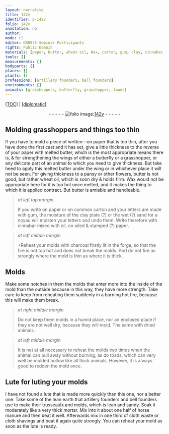 ```yaml
---
layout: narrative
title: 142v
identifier: p-142v
folio: 142v
annotation: no
author:
mode: tl
editor: GR8975 Seminar Participants
rights: Public Domain
materials: [paper, butter, wheat oil, Wax, carton, gum, clay, cinnabar, oil, charcoal, Lute, luting, earth, mortar, horse manure, cloth waste, cloth shavings, lute]
tools: []
measurements: []
bodyparts: []
places: []
plants: []
professions: [artillery founders, bell founders]
environments: []
animals: [grasshoppers, butterfly, grasshopper, toads]
---
```


<p><a href="{{ site.baseurl }}/translation/">[TOC]</a> | <a href="{{ site.baseurl }}/_texts/p-142v_tc.md/">[diplomatic]</a></p><div class="folio" align="center">- - - - - <a href="http://gallica.bnf.fr/ark:/12148/btv1b10500001g/f290.image" target="_blank"><img src="https://cu-mkp.github.io/2017-workshop-edition/assets/photo-icon.png" alt="folio image: " style="display:inline-block; margin-bottom:-3px;"/>142v</a> - - - - - </div>  
  

## Molding <span class="al">grasshoppers</span> and things too thin

 
If you have to mold a piece of written—on <span class="m">paper</span> that is too thin, after you have done the first cast and it has set, give a little thickness to the reverse of your <span class="m">paper</span> with melted <span class="m">butter</span>, which is the most appropriate means there is, & for strengthening the wings of either a <span class="al">butterfly</span> or a <span class="al">grasshopper</span>, or any delicate part of an animal to which you need to give thickness. But take heed to apply this melted <span class="m">butter</span> under the wing or in whichever place it will not be seen. For giving thickness to a pansy or other flowers, <span class="m">butter</span> is not good, but rather <span class="m">wheat oil</span>, which is soon dry & holds firm. <span class="m">Wax</span> would not be appropriate here for it is too hot once melted, and it makes the thing to which it is applied contract. But <span class="m">butter</span> is amiable and handleable.
 
> *at left top margin*
> 
> 
> If you write on <span class="m">paper</span> or on common <span class="m">carton</span> and your letters are made with <span class="m">gum</span>, the moisture of the <span class="m">clay</span> plate (?) or the wet (?) sand for a noyau will moisten your letters <span class="sup">and</span> undo them. Write therefore with <span class="m">cinnabar</span> mixed with <span class="m">oil</span>, on oiled & stamped (?) <span class="m">paper</span>.
 
> *at left middle margin*
> 
> 
> \+Reheat your molds with <span class="m">charcoal</span> firstly lit in the forge, so that the fire is not too hot and does not break the molds. And do not fire as strongly where the mold is thin as where it is thick.
 
 
  

## Molds

 
Make some notches in them <span class="sup">the molds</span> that enter more into the inside of the mold than the outside because in this way, they have more strength. Take care to keep from reheating them suddenly in a burning hot fire, because this will make them break.
 
> *at right middle margin*
> 
> 
> Do not keep them <span class="sup">molds</span> in a humid place, nor an enclosed place if they are not well dry, because they will mold. The same with dried animals.
 
> *at left middle margin*
> 
> 
> It is not at all necessary to reheat the molds two times when the animal can pull away without burning, as do <span class="al">toads</span>, which can very well be molded hollow like all thick animals. However, it is always good to redden the mold once.
 
 
  

## <span class="m">Lute</span> for <span class="m">luting</span> your molds

 
I have not found a <span class="sup">lute</span> that is made more quickly than this one, nor a better one. Take some of the lean <span class="m">earth</span> that <span class="pro">artillery founders</span> and <span class="pro">bell founders</span> use to make their trusseaulx and molds, which is lean and sandy. Soak it moderately like a very thick <span class="m">mortar</span>. Mix into it about one half of <span class="m">horse manure</span> and then beat it well. Afterwards mix in one third of <span class="m">cloth waste</span> or <span class="m">cloth shavings</span> and beat it again quite strongly. You can reheat your mold as soon as the <span class="m">lute</span> is ready.
 
